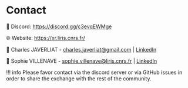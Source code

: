 # Contact

💬 Discord: <https://discord.gg/c3evqEWMge>

🌐 Website: <https://xr.liris.cnrs.fr/>

🧑 Charles JAVERLIAT - <charles.javerliat@gmail.com> | [LinkedIn](https://www.linkedin.com/in/charles-javerliat-20234716a/)

🧑 Sophie VILLENAVE - <sophie.villenave@liris.cnrs.fr> | [LinkedIn](https://www.linkedin.com/in/sophie-villenave/)

!!! info
    Please favor contact via the discord server or via GitHub issues in order to share the exchange with the rest of the community.